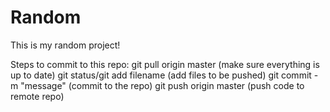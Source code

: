 # Random
This is my random project!

Steps to commit to this repo:
git pull origin master (make sure everything is up to date)
git status/git add filename (add files to be pushed)
git commit -m "message" (commit to the repo)
git push origin master (push code to remote repo) 
